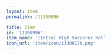 ```yaml
---
layout: item
permalink: /11300996

title: Item
id: '11300996'
item_name: '(Intro) High Sorcerer Hat'
icon_url: 'item/icon/11300176.png'
---
```


